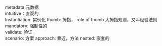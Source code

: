 metadata:元数据  
intuitive：直观的  
Instantiation: 实例化
thumb: 拇指， role of thumb 大拇指规则，又叫经验法则  
mandatory: 强制性的  
validate: 验证  
scenario: 方案
approach: 靠近，方法
nested: 嵌套的
